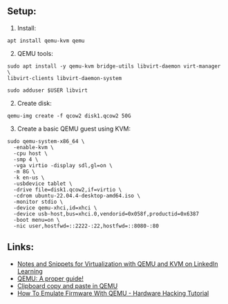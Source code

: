 ## Setup:
1. Install:
  ```
  apt install qemu-kvm qemu
  ```
2. QEMU tools:
  ```
  sudo apt install -y qemu-kvm bridge-utils libvirt-daemon virt-manager \
  libvirt-clients libvirt-daemon-system
  ```
  ```
  sudo adduser $USER libvirt
  ```
2. Create disk:
  ```
  qemu-img create -f qcow2 disk1.qcow2 50G
  ```
3. Create a basic QEMU guest using KVM:
  ```
  sudo qemu-system-x86_64 \
    -enable-kvm \
    -cpu host \
    -smp 4 \
    -vga virtio -display sdl,gl=on \
    -m 8G \
    -k en-us \
    -usbdevice tablet \
    -drive file=disk1.qcow2,if=virtio \
    -cdrom ubuntu-22.04.4-desktop-amd64.iso \
    -monitor stdio \
    -device qemu-xhci,id=xhci \
    -device usb-host,bus=xhci.0,vendorid=0x058f,productid=0x6387
    -boot menu=on \
    -nic user,hostfwd=::2222-:22,hostfwd=::8080-:80
  ```


## Links:
* [Notes and Snippets for Virtualization with QEMU and KVM on LinkedIn Learning](https://github.com/LinkedInLearning/virtualization-with-kvm-and-qemu-2487226/blob/main/Notes.md)
* [QEMU: A proper guide!](https://www.youtube.com/watch?v=AAfFewePE7c&t=488s)
* [Clipboard copy and paste in QEMU](https://www.youtube.com/watch?v=DcgF7-OHRTo)
* [How To Emulate Firmware With QEMU - Hardware Hacking Tutorial](https://www.youtube.com/watch?v=3yP3QOT-h98)
